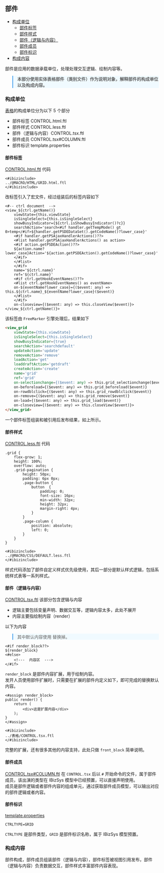 ## 部件


* [构成单位](#构成单位)
    * [部件标签](#部件标签)
    * [部件样式](#部件样式)
    * [部件（逻辑与内容）](#部件（逻辑与内容）)
    * [部件成员](#部件成员)
    * [部件标识](#部件标识)
* [构成内容](#构成内容)


部件是应用的数据承载单位，处理处理交互逻辑、绘制内容等。<br>

<blockquote style="border-color: #2892ec;background-color: #f0faff;">
    <p>
        <strong>
        本部分使用实体表格部件（类别文件）作为说明对象，解释部件的构成单位以及构成内容。
        </strong>
    </p>
</blockquote>


### 构成单位

[表格](http://172.16.180.229/wangxiang1/VUE_R6_FTL/tree/master/@CONTROL/%E8%A1%A8%E6%A0%BC)的构成单位分为以下 5 个部分
- 部件标签 CONTROL.html.ftl 
- 部件样式 CONTROL.less.ftl 
- 部件（逻辑与内容）CONTROL.tsx.ftl 
- 部件成员 CONTROL.tsx#COLUMN.ftl 
- 部件标识 template.properties 


#### 部件标签

[CONTROL.html.ftl](http://172.16.180.229/wangxiang1/VUE_R6_FTL/blob/master/@CONTROL/%E8%A1%A8%E6%A0%BC/CONTROL.html.ftl) 代码

```freemarker
<#ibizinclude>
../@MACRO/HTML/GRID.html.ftl
</#ibizinclude>
```

改标签引入了宏文件，经过组装后的标签内容如下

```freemarker
<#-- ctrl document  -->
<view_${ctrl.getName()} 
    viewState={this.viewState} 
    isSingleSelect={this.isSingleSelect} 
    showBusyIndicator={${ctrl.isShowBusyIndicator()?c}} 
    searchAction='search<#if handler.getTempMode() gt 0>temp</#if>${handler.getPSDEDataSet().getCodeName()?lower_case}' 
    <#if handler.getPSAjaxHandlerActions()??>
    <#list handler.getPSAjaxHandlerActions() as action>
    <#if action.getPSDEAction()??>
    ${action.name?lower_case}Action='${action.getPSDEAction().getCodeName()?lower_case}' 
    </#if> 
    </#list>
    </#if>
    name='${ctrl.name}' 
    ref='${ctrl.name}' 
    <#if ctrl.getHookEventNames()??>
    <#list ctrl.getHookEventNames() as eventName>
    on-${eventName?lower_case}={($event: any) => this.${ctrl.name}_${eventName?lower_case}($event)} 
    </#list>
    </#if>
    on-closeview={($event: any) => this.closeView($event)}>
</view_${ctrl.getName()}>
```
该标签由 `FreeMarker` 引擎处理后，结果如下

```html
<view_grid 
    viewState={this.viewState} 
    isSingleSelect={this.isSingleSelect} 
    showBusyIndicator={true} 
    searchAction='searchdefault' 
    updateAction='update' 
    removeAction='remove' 
    loadAction='get' 
    loaddraftAction='getdraft' 
    createAction='create' 
    name='grid' 
    ref='grid' 
    on-selectionchange={($event: any) => this.grid_selectionchange($event)} 
    on-beforeload={($event: any) => this.grid_beforeload($event)} 
    on-rowdblclick={($event: any) => this.grid_rowdblclick($event)} 
    on-remove={($event: any) => this.grid_remove($event)} 
    on-load={($event: any) => this.grid_load($event)} 
    on-closeview={($event: any) => this.closeView($event)}>
</view_grid>
```

一个部件标签组装和被引用后发布结果，如上所示。


#### 部件样式

[CONTROL.less.ftl](http://172.16.180.229/wangxiang1/VUE_R6_FTL/blob/master/@CONTROL/%E8%A1%A8%E6%A0%BC/CONTROL.less.ftl) 代码

```freemarker
.grid {
    flex-grow: 1;
    height: 100%;
    overflow: auto;
    .grid-pagination {
        height: 50px;
        padding: 6px 0px;
        .page-button {
            button  {
                padding: 0;
                font-size: 16px;
                min-width: 32px;
                height: 32px;
                margin-right: 4px;
            }
        }
        .page-column {
            position: absolute;
            left: 0;
        }
    }
}

<#ibizinclude>
../@MACRO/CSS/DEFAULT.less.ftl
</#ibizinclude>
```

样式代码添加了部件自定义样式优先级使用，其后一部分是默认样式逻辑，包括系统样式表等一系列样式。


#### 部件（逻辑与内容）

[CONTROL.tsx.ftl](http://172.16.180.229/wangxiang1/VUE_R6_FTL/blob/master/@CONTROL/%E8%A1%A8%E6%A0%BC/CONTROL.tsx.ftl) 该部分包含逻辑与内容
- 逻辑主要包括变量声明、数据交互等，逻辑内容太多，此处不展开
- 内容主要指绘制内容（render）

以下为内容

<blockquote style="border-color: #2892ec;background-color: #f0faff;">
    <p>
        其中默认内容使用 <!---  内容区  ---> 替换掉。
    </p>
</blockquote>

```freemarker
<#if render_block??>
${render_block}
<#else>
    <!---  内容区  --->
</#if>
```

`render_block` 是部件内容扩展，用于绘制内容。<br>
发开人员使用部件扩展时，只需要在扩展的部件内定义如下，即可完成的替换默认内容。

```freemarker
<#assign render_block>
public render() {
    return (
        <div>这是扩展内容</div>
    );
}
</#assign>

<#ibizinclude>
../表格/CONTROL.tsx.ftl
</#ibizinclude>

```

完整的扩展，还有很多其他的内容支持，此处只做 `front_block` 简单说明。

#### 部件成员

[CONTROL.tsx#COLUMN.ftl](http://172.16.180.229/wangxiang1/VUE_R6_FTL/blob/master/@CONTROL/%E8%A1%A8%E6%A0%BC/CONTROL.tsx%23COLUMN.ftl) 在 `CONTROL.tsx` 后以 `#` 开始命令的文件，属于部件成员，该出演的类型在 IBizSys 模型中已经预置，可以直接声明使用。<br>
成员是部件逻辑或者部件内容的组成单元，通过获取部件成员模型，可以输出对应的部件逻辑或者内容。



#### 部件标识

[template.properties](http://172.16.180.229/wangxiang1/VUE_R6_FTL/blob/master/@CONTROL/%E8%A1%A8%E6%A0%BC/template.properties)

```freemarker
CTRLTYPE=GRID
```
`CTRLTYPE` 是部件类型，`GRID` 是部件标识名称，属于 IBizSys 模型预置。


### 构成内容

部件构成，部件成员组装部件（逻辑与内容），部件标签被视图引用发布，部件（逻辑与内容）负责数据交互，部件样式丰富部件内容表现。